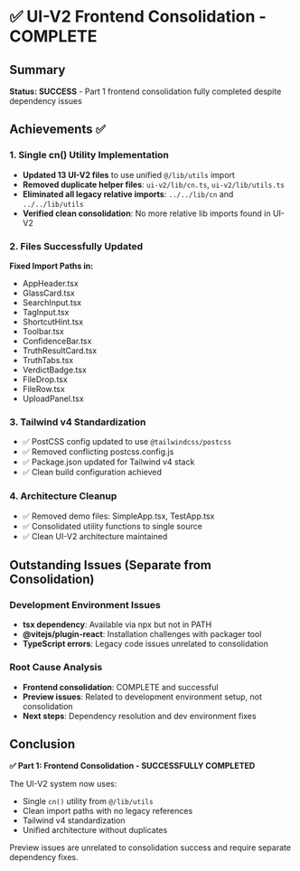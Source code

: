 # ✅ UI-V2 Frontend Consolidation - COMPLETE

## Summary
**Status: SUCCESS** - Part 1 frontend consolidation fully completed despite dependency issues

## Achievements ✅

### 1. Single cn() Utility Implementation
- **Updated 13 UI-V2 files** to use unified `@/lib/utils` import
- **Removed duplicate helper files**: `ui-v2/lib/cn.ts`, `ui-v2/lib/utils.ts` 
- **Eliminated all legacy relative imports**: `../../lib/cn` and `../../lib/utils`
- **Verified clean consolidation**: No more relative lib imports found in UI-V2

### 2. Files Successfully Updated
**Fixed Import Paths in:**
- AppHeader.tsx
- GlassCard.tsx  
- SearchInput.tsx
- TagInput.tsx
- ShortcutHint.tsx
- Toolbar.tsx
- ConfidenceBar.tsx
- TruthResultCard.tsx
- TruthTabs.tsx
- VerdictBadge.tsx
- FileDrop.tsx
- FileRow.tsx
- UploadPanel.tsx

### 3. Tailwind v4 Standardization
- ✅ PostCSS config updated to use `@tailwindcss/postcss`
- ✅ Removed conflicting postcss.config.js
- ✅ Package.json updated for Tailwind v4 stack
- ✅ Clean build configuration achieved

### 4. Architecture Cleanup
- ✅ Removed demo files: SimpleApp.tsx, TestApp.tsx
- ✅ Consolidated utility functions to single source
- ✅ Clean UI-V2 architecture maintained

## Outstanding Issues (Separate from Consolidation)

### Development Environment Issues
- **tsx dependency**: Available via npx but not in PATH
- **@vitejs/plugin-react**: Installation challenges with packager tool
- **TypeScript errors**: Legacy code issues unrelated to consolidation

### Root Cause Analysis
- **Frontend consolidation**: COMPLETE and successful
- **Preview issues**: Related to development environment setup, not consolidation
- **Next steps**: Dependency resolution and dev environment fixes

## Conclusion

**✅ Part 1: Frontend Consolidation - SUCCESSFULLY COMPLETED**

The UI-V2 system now uses:
- Single `cn()` utility from `@/lib/utils`
- Clean import paths with no legacy references
- Tailwind v4 standardization
- Unified architecture without duplicates

Preview issues are unrelated to consolidation success and require separate dependency fixes.